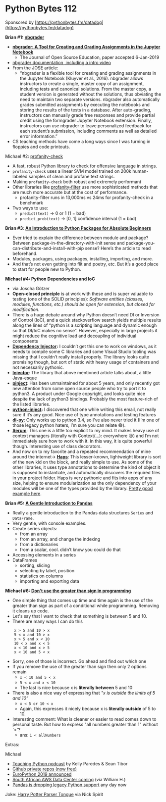 # Python Bytes 112
Sponsored by [https://pythonbytes.fm/datadog](https://pythonbytes.fm/datadog)

**Brian #1:** [**nbgrader**](https://github.com/jupyter/nbgrader)

- [**nbgrader: A Tool for Creating and Grading Assignments in the Jupyter Notebook**](https://jose.theoj.org/papers/10.21105/jose.00032)
	- The Journal of Open Source Education, paper accepted 6-Jan-2019
- [nbgrader documentation, including a intro video](https://nbgrader.readthedocs.io/en/stable/)
- From the JOSE article:
	- “nbgrader is a flexible tool for creating and grading assignments in the Jupyter Notebook (Kluyver et al., 2016). nbgrader allows instructors to create a single, master copy of an assignment, including tests and canonical solutions. From the master copy, a student version is generated without the solutions, thus obviating the need to maintain two separate versions. nbgrader also automatically grades submitted assignments by executing the notebooks and storing the results of the tests in a database. After auto-grading, instructors can manually grade free responses and provide partial credit using the formgrader Jupyter Notebook extension. Finally, instructors can use nbgrader to leave personalized feedback for each student’s submission, including comments as well as detailed error information.”
- CS teaching methods have come a long ways since I was turning in floppies and code printouts.


Michael #2: [profanity-check](https://github.com/vzhou842/profanity-check)

- A fast, robust Python library to check for offensive language in strings.
- `profanity-check` uses a linear SVM model trained on 200k human-labeled samples of clean and profane text strings.
- Making `profanity-check` both robust and extremely performant
- Other libraries like [profanity-filter](https://github.com/rominf/profanity-filter) use more sophisticated methods that are much more accurate but at the cost of performance.
	- profanity-filter runs in 13,000ms vs 24ms for profanity-check in a benchmark
- Two ways to use:
	- `predict(text)` → 0 or 1 (1 = bad)
	- `predict_prob(text)` → [0, 1] confidence interval (1 = bad)

**Brian #3**: [**An Introduction to Python Packages for Absolute Beginners**](https://hackernoon.com/pip-install-abra-cadabra-or-python-packages-for-beginners-33a989834975)

- Ever tried to explain the difference between module and package? Between package-in-the-directory-with-init sense and package-you-can-distribute-and-install-with-pip sense? Here’s the article to read beforehand.
- Modules, packages, using packages, installing, importing, and more.
- And that’s not even getting into flit and poetry, etc. But it’s a good place to start for people new to Python.


**Michael #4: Python Dependencies  and IoC**

- via Joscha Götzer
- **Open-closed principle** is at work with these and is super valuable to testing (one of the SOLID principles): *Software entities (classes, modules, functions, etc.) should be open for extension, but closed for modification*.
- There is a huge debate around why Python doesn’t need DI or Inversion of Control (IoC), and a quick stackoverflow search yields multiple results along the lines of “python is a scripting language and dynamic enough so that DI/IoC makes no sense”. However, especially in large projects it might reduce the cognitive load and decoupling of individual components
- [**Dependency Injector**](https://github.com/ets-labs/python-dependency-injector)**:** I couldn’t get this one to work on windows, as it needs to compile some C libraries and some Visual Studio tooling was missing that I couldn’t really install properly. The library looks quite promising though, but sort of static with heavy usage of containers and not necessarily pythonic.
- [**Injector**](https://pythonhosted.org/injector/): The library that above mentioned article talks about, a little Java-esque
- [**pinject**](https://github.com/google/pinject): Has been unmaintained for about 5 years, and only recently got new attention from some open source people who try to port it to python3. A product under Google copyright, and looks quite nice despite the lack of python3 bindings. Probably the most feature-rich of the listed libraries.
- [**python-inject**](https://github.com/ivankorobkov/python-inject)**:** I discovered that one while writing this email, not really sure if it’s any good. Nice use of type annotations and testing features
- [**di-py**](https://github.com/telefonicaid/di-py): Only works up to python 3.4, so I’ve also never tried it (I’m one of those legacy python haters, I’m sure you can relate 😄).
- [**Serum**](https://github.com/suned/serum): This one is a little too explicit to my mind. It makes heavy use of context managers (literally with Context(...): everywhere 😉) and I’m not immediately sure how to work with it. In this way, it is quite powerful though. Interesting use of class decorators.
- And now on to my favorite and a repeated recommendation of mine around the internet→  [**Haps**](https://github.com/ekiro/haps): This lesser-known, lightweight library is sort of the new kid on the block, and really simple to use. As some of the other libraries, it uses type annotations to determine the kind of object it is supposed to instantiate, and automatically discovers the required files in your project folder. Haps is very pythonic and fits into apps of any size, helping to ensure modularization as the only dependency of your modules will be one of the types provided by the library. [Pretty good example here](https://github.com/ekiro/haps/blob/master/samples/simple.py).

**Brian #5:** [**A Gentle Introduction to Pandas**](https://medium.com/@wbusaka/a-gentle-introduction-to-pandas-5ed17421a59d)

- Really a gentle introduction to the Pandas data structures `Series` and `DataFrame`.
- Very gentle, with console examples.
- Create series objects:
	- from an array
	- from an array, and change the indexing
	- from a dictionaries
	- from a scalar, cool. didn’t know you could do that
- Accessing elements in a series
- DataFrames
	- sorting, slicing
	- selecting by label, position
	- statistics on columns
	- importing and exporting data

 
**Michael #6:** [**Don't use the greater than sign in programming**](http://llewellynfalco.blogspot.com/2016/02/dont-use-greater-than-sign-in.html)

- One simple thing that comes up time and time again is the use of the greater than sign as part of a conditional while programming. Removing it cleans up code.
- Let's say that I want to check that something is between 5 and 10. 
- There are many ways I can do this

```
    x > 5 and 10 > x
    5 < x and 10 > x
    x > 5 and x < 10
    10 < x and x < 5
    x < 10 and x > 5
    x < 10 and 5 < x
```

- Sorry, one of those is incorrect. Go ahead and find out which one
- If you remove the use of the greater than sign then only 2 options remain
	- `x < 10 and 5 < x`
	- `5 < x and x < 10`
	- The last is nice because x is **literally between** 5 and 10
- There is also a nice way of expressing that *"x is outside the limits of 5 and 10”*
	- `x < 5 or 10 < x`
	- Again, this expresses it nicely because x is **literally outside** of 5 to 10.
- Interesting comment: What is cleaner or easier to read comes down to personal taste. But how to express "all numbers greater than 1" without '>'? 
	- ans:  `1 < allNumbers`

Extras:

Michael

- [Teaching Python podcast](https://www.teachingpython.fm/) by Kelly Paredes & Sean Tibor
- [Github private repos (now free)](https://blog.github.com/changelog/2019-01-08-pricing-changes/)
- [EuroPython 2019 announced](https://ep2019.europython.eu/)
- [South African AWS Data Center coming](https://www.allthingsdistributed.com/2018/10/an-aws-region-is-coming-to-south-africa.html) (via William H.)
- [Pandas is dropping legacy Python support](https://twitter.com/jakevdp/status/1080583192803823616) any day now

Joke: [Harry Potter Parser Tongue](https://twitter.com/Spirix3/status/1080205170183716865) via Nick Spirit
